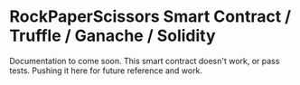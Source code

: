 # RockPaperScissors Smart Contract / Truffle / Ganache / Solidity

Documentation to come soon. This smart contract doesn't work, or pass tests. Pushing it here for future reference and work.
